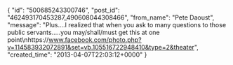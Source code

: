  {
   "id": "500685243300746",
   "post_id": "462493170453287_490608044308466",
   "from_name": "Pete Daoust",
   "message": "Plus....I realized that when you ask to many questions to those public servants.....you may/shall/must get this at one point\nhttps://www.facebook.com/photo.php?v=114583932072891&set=vb.105516722948410&type=2&theater",
   "created_time": "2013-04-07T22:03:12+0000"
 }
